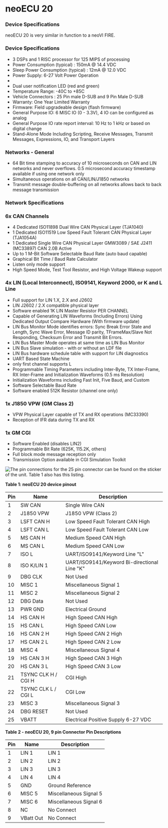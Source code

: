 # neoECU 20

### Device Specifications

neoECU 20 is very similar in function to a neoVI FIRE.

### Device Specifications

* 3 DSPs and 1 RISC processor for 125 MIPS of processing
* Power Consumption (typical) : 150mA @ 14.4 VDC
* Sleep Power Consumption (typical) : 12mA @ 12.0 VDC
* Power Supply: 6-27 Volt Power Operation
*
* Dual user notification LED (red and green)
* Temperature Range: -40C to +85C
* Vehicle Connectors : 25 Pin male D-SUB and 9 Pin Male D-SUB
* Warranty: One Year Limited Warranty
* Firmware: Field upgradeable design (flash firmware)
* General Purpose IO: 6 MISC IO (0 - 3.3V), 4 IO can be configured as analog
* General Purpose IO rate report interval: 10 Hz to 1 kHz or based on digital change
* Stand-Alone Mode Including Scripting, Receive Messages, Transmit Messages, Expressions, IO, and Transport Layers

### Networks - General

* 64 Bit time stamping to accuracy of 10 microseconds on CAN and LIN networks and never overflows. 0.5 microsecond accuracy timestamp available if using one network only
* Simultaneous operations on all CAN/LIN/J1850 networks
* Transmit message double-buffering on all networks allows back to back message transmission

### Network Specifications

### 6x CAN Channels

* 4 Dedicated ISO11898 Dual Wire CAN Physical Layer (TJA1040)
* 1 Dedicated ISO11519 Low Speed Fault Tolerant CAN Physical Layer (TJA1054A)
* 1 Dedicated Single Wire CAN Physical Layer GMW3089 / SAE J2411 (MC33897) CAN 2.0B Active
* Up to 1 M-Bit Software Selectable Baud Rate (auto baud capable)
* Graphical Bit Time / Baud Rate Calculator
* Listen only mode support
* High Speed Mode, Test Tool Resistor, and High Voltage Wakeup support

### 4x LIN (Local Interconnect), ISO9141, Keyword 2000, or K and L Line

* Full support for LIN 1.X, 2.X and J2602
* LIN J2602 / 2.X compatible physical layer
* Software enabled 1K LIN Master Resistor PER CHANNEL
* Capable of Generating LIN Waveforms (Including Errors) Using Dedicated Output Compare Hardware (With firmware update)
* LIN Bus Monitor Mode identifies errors: Sync Break Error State and Length, Sync Wave Error, Message ID parity, TFrameMax/Slave Not Responding, Checksum Error and Transmit Bit Errors.
* LIN Bus Master Mode operates at same time as LIN Bus Monitor
* LIN Bus Slave simulation - with or without an LDF file
* LIN Bus hardware schedule table with support for LIN diagnostics
* UART Based State Machine
* only first channel supports L
* Programmable Timing Parameters including Inter-Byte, TX Inter-Frame, RX Inter-Frame and Initialization Waveforms (0.5 ms Resolution)
* Initialization Waveforms including Fast Init, Five Baud, and Custom
* Software Selectable Baud Rate
* Software enabled 512K Resistor (channel one only)

### 1x J1850 VPW (GM Class 2)

* VPW Physical Layer capable of TX and RX operations (MC33390)
* Reception of IFR data during TX and RX

### 1x GM CGI

* Software Enabled (disables LIN2)
* Programmable Bit Rate (625K, 115.2K, others)
* Full block mode message reception only
* Transmission Option available in CGI Simulation Toolkit

![The pin connections for the 25 pin connector can be found on the sticker of the unit. Table 1 also has this listing.](../../../.gitbook/assets/neo-ecu\_20\_01.gif)

**Table 1: neoECU 20 device pinout**

| Pin | Name                | Description                                  |
| --- | ------------------- | -------------------------------------------- |
| 1   | SW CAN              | Single Wire CAN                              |
| 2   | J1850 VPW           | J1850 VPW (Class 2)                          |
| 3   | LSFT CAN H          | Low Speed Fault Tolerant CAN High            |
| 4   | LSFT CAN L          | Low Speed Fault Tolerant CAN Low             |
| 5   | MS CAN H            | Medium Speed CAN High                        |
| 6   | MS CAN L            | Medium Speed CAN Low                         |
| 7   | ISO L               | UART/ISO9141/Keyword Line "L"                |
| 8   | ISO K/LIN 1         | UART/ISO9141/Keyword Bi-directional Line "K" |
| 9   | DBG CLK             | Not Used                                     |
| 10  | MISC 1              | Miscellaneous Signal 1                       |
| 11  | MISC 2              | Miscellaneous Signal 2                       |
| 12  | DBG Data            | Not Used                                     |
| 13  | PWR GND             | Electrical Ground                            |
| 14  | HS CAN H            | High Speed CAN High                          |
| 15  | HS CAN L            | High Speed CAN Low                           |
| 16  | HS CAN 2 H          | High Speed CAN 2 High                        |
| 17  | HS CAN 2 L          | High Speed CAN 2 Low                         |
| 18  | MISC 4              | Miscellaneous Signal 4                       |
| 19  | HS CAN 3 H          | High Speed CAN 3 High                        |
| 20  | HS CAN 3 L          | High Speed CAN 3 Low                         |
| 21  | TSYNC CLK H / CGI H | CGI High                                     |
| 22  | TSYNC CLK L / CGI L | CGI Low                                      |
| 23  | MISC 3              | Miscellaneous Signal 3                       |
| 24  | DBG RESET           | Not Used                                     |
| 25  | VBATT               | Electrical Positive Supply 6-27 VDC          |



**Table 2 - neoECU 20, 9 pin Connector Pin Descriptions**

| Pin | Name      | Description            |
| --- | --------- | ---------------------- |
| 1   | LIN 1     | LIN 1                  |
| 2   | LIN 2     | LIN 2                  |
| 3   | LIN 3     | LIN 3                  |
| 4   | LIN 4     | LIN 4                  |
| 5   | GND       | Ground Reference       |
| 6   | MISC 5    | Miscellaneous Signal 5 |
| 7   | MISC 6    | Miscellaneous Signal 6 |
| 8   | NC        | No Connect             |
| 9   | VBatt Out | No Connect             |
